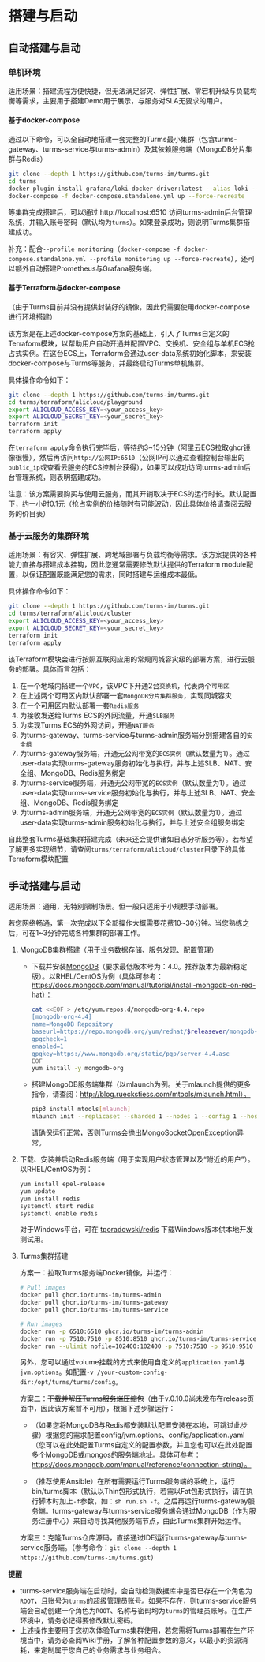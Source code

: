 # 搭建与启动

## 自动搭建与启动

### 单机环境

适用场景：搭建流程方便快捷，但无法满足容灾、弹性扩展、零宕机升级与负载均衡等需求，主要用于搭建Demo用于展示，与服务对SLA无要求的用户。

#### 基于docker-compose

通过以下命令，可以全自动地搭建一套完整的Turms最小集群（包含turms-gateway、turms-service与turms-admin）及其依赖服务端（MongoDB分片集群与Redis）

```bash
git clone --depth 1 https://github.com/turms-im/turms.git
cd turms
docker plugin install grafana/loki-docker-driver:latest --alias loki --grant-all-permissions
docker-compose -f docker-compose.standalone.yml up --force-recreate
```

等集群完成搭建后，可以通过 http://localhost:6510 访问turms-admin后台管理系统，并输入账号密码（默认均为`turms`）。如果登录成功，则说明Turms集群搭建成功。

补充：配合`--profile monitoring`（`docker-compose -f docker-compose.standalone.yml --profile monitoring up --force-recreate`），还可以额外自动搭建Prometheus与Grafana服务端。

#### 基于Terraform与docker-compose

（由于Turms目前并没有提供封装好的镜像，因此仍需要使用docker-compose进行环境搭建）

该方案是在上述docker-compose方案的基础上，引入了Turms自定义的Terraform模块，以帮助用户自动开通并配置VPC、交换机、安全组与单机ECS抢占式实例。在这台ECS上，Terraform会通过user-data系统初始化脚本，来安装docker-compose与Turms等服务，并最终启动Turms单机集群。

具体操作命令如下：

```bash
git clone --depth 1 https://github.com/turms-im/turms.git
cd turms/terraform/alicloud/playground
export ALICLOUD_ACCESS_KEY=<your_access_key>
export ALICLOUD_SECRET_KEY=<your_secret_key>
terraform init
terraform apply
```

在`terraform apply`命令执行完毕后，等待约3~15分钟（阿里云ECS拉取ghcr镜像很慢），然后再访问`http://公网IP:6510`（公网IP可以通过查看控制台输出的`public_ip`或查看云服务的ECS控制台获得），如果可以成功访问turms-admin后台管理系统，则表明搭建成功。

注意：该方案需要购买与使用云服务，而其开销取决于ECS的运行时长。默认配置下，约一小时0.1元（抢占实例的价格随时有可能波动，因此具体价格请查阅云服务的价目表）

### 基于云服务的集群环境

适用场景：有容灾、弹性扩展、跨地域部署与负载均衡等需求。该方案提供的各种能力直接与搭建成本挂钩，因此您通常需要修改默认提供的Terraform module配置，以保证配置既能满足您的需求，同时搭建与运维成本最低。

具体操作命令如下：

```bash
git clone --depth 1 https://github.com/turms-im/turms.git
cd turms/terraform/alicloud/cluster
export ALICLOUD_ACCESS_KEY=<your_access_key>
export ALICLOUD_SECRET_KEY=<your_secret_key>
terraform init
terraform apply
```

该Terraform模块会进行按照互联网应用的常规同城容灾级的部署方案，进行云服务的部署。具体而言包括：

1. 在一个地域内搭建一个`VPC`，该VPC下开通2台`交换机`，代表两个`可用区`
2. 在上述两个可用区内默认部署一套`MongoDB分片集群服务`，实现同城容灾
3. 在一个可用区内默认部署一套`Redis服务`
4. 为接收发送给Turms ECS的外网流量，开通`SLB服务`
5. 为实现Turms ECS的外网访问，开通`NAT服务`
6. 为turms-gateway、turms-service与turms-admin服务端分别搭建各自的`安全组`
7. 为turms-gateway服务端，开通无公网带宽的`ECS实例`（默认数量为1）。通过user-data实现turms-gateway服务初始化与执行，并与上述SLB、NAT、安全组、MongoDB、Redis服务绑定
8. 为turms-service服务端，开通无公网带宽的`ECS实例`（默认数量为1）。通过user-data实现turms-service服务初始化与执行，并与上述SLB、NAT、安全组、MongoDB、Redis服务绑定
9. 为turms-admin服务端，开通无公网带宽的`ECS实例`（默认数量为1）。通过user-data实现turms-admin服务初始化与执行，并与上述安全组服务绑定

自此整套Turms基础集群搭建完成（未来还会提供诸如日志分析服务等）。若希望了解更多实现细节，请查阅`turms/terraform/alicloud/cluster`目录下的具体Terraform模块配置

## 手动搭建与启动

适用场景：通用，无特别限制场景。但一般只适用于小规模手动部署。

若您网络畅通，第一次完成以下全部操作大概需要花费10~30分钟。当您熟练之后，可在1~3分钟完成各种集群的部署工作。

1. MongoDB集群搭建（用于业务数据存储、服务发现、配置管理）

   - 下载并安装[MongoDB](https://www.mongodb.com/download-center/community)（要求最低版本号为：4.0。推荐版本为最新稳定版）。以RHEL/CentOS为例（具体可参考：https://docs.mongodb.com/manual/tutorial/install-mongodb-on-red-hat）：

     ```bash
     cat <<EOF > /etc/yum.repos.d/mongodb-org-4.4.repo
     [mongodb-org-4.4]
     name=MongoDB Repository
     baseurl=https://repo.mongodb.org/yum/redhat/$releasever/mongodb-org/4.4/x86_64/
     gpgcheck=1
     enabled=1
     gpgkey=https://www.mongodb.org/static/pgp/server-4.4.asc
     EOF
     yum install -y mongodb-org
     ```
   
   - 搭建MongoDB服务端集群（以mlaunch为例。关于mlaunch提供的更多指令，请查阅：http://blog.rueckstiess.com/mtools/mlaunch.html）。
   
     ```bash
     pip3 install mtools[mlaunch]
     mlaunch init --replicaset --sharded 1 --nodes 1 --config 1 --hostname localhost --port 27017 --mongos 1
     ```
     
     请确保运行正常，否则Turms会抛出MongoSocketOpenException异常。
   
  2. 下载、安装并启动Redis服务端（用于实现用户状态管理以及“附近的用户”）。以RHEL/CentOS为例：

     ```bash
     yum install epel-release
     yum update
     yum install redis
     systemctl start redis
     systemctl enable redis
     ```

     对于Windows平台，可在 [tporadowski/redis](https://github.com/tporadowski/redis/releases) 下载Windows版本供本地开发测试用。

3. Turms集群搭建

   方案一：拉取Turms服务端Docker镜像，并运行：

   ```bash
   # Pull images
   docker pull ghcr.io/turms-im/turms-admin
   docker pull ghcr.io/turms-im/turms-gateway
   docker pull ghcr.io/turms-im/turms-service
   
   # Run images
   docker run -p 6510:6510 ghcr.io/turms-im/turms-admin
   docker run -p 7510:7510 -p 8510:8510 ghcr.io/turms-im/turms-service
   docker run --ulimit nofile=102400:102400 -p 7510:7510 -p 9510:9510 -p 10510:10510 -p 11510:11510 -p 12510:12510 ghcr.io/turms-im/turms-gateway
   ```
   
   另外，您可以通过volume挂载的方式来使用自定义的`application.yaml`与`jvm.options`。如配置`-v /your-custom-config-dir:/opt/turms/turms/config`。
   
   方案二：~~下载并解压[Turms服务端](https://github.com/turms-im/turms/releases)压缩包~~（由于v.0.10.0尚未发布在release页面中，因此该方案暂不可用），根据下述步骤运行：
   
   - （如果您将MongoDB与Redis都安装默认配置安装在本地，可跳过此步骤）根据您的需求配置config/jvm.options、config/application.yaml（您可以在此处配置Turms自定义的配置参数，并且您也可以在此处配置多个MongoDB或mongos的服务端地址。具体可参考：https://docs.mongodb.com/manual/reference/connection-string）。
   
   - （推荐使用Ansible）在所有需要运行Turms服务端的系统上，运行bin/turms脚本（默认以Thin包形式执行，若需以Fat包形式执行，请在执行脚本时加上`-f`参数，如：`sh run.sh -f`。之后再运行turms-gateway服务端。turms-gateway与turms-service服务端会通过MongoDB（作为服务注册中心）来自动寻找其他服务端节点，由此Turms集群开始运作。
   
   方案三：克隆Turms仓库源码，直接通过IDE运行turms-gateway与turms-service服务端。（参考命令：`git clone --depth 1 https://github.com/turms-im/turms.git`）

**提醒**

* turms-service服务端在启动时，会自动检测数据库中是否已存在一个角色为`ROOT`，且账号为`turms`的超级管理员账号。如果不存在，则turms-service服务端会自动创建一个角色为`ROOT`、名称与密码均为`turms`的管理员账号。在生产环境中，请务必记得要修改默认密码。
* 上述操作主要用于您初次体验Turms集群使用，若您需将Turms部署在生产环境当中，请务必查阅Wiki手册，了解各种配置参数的意义，以最小的资源消耗，来定制属于您自己的业务需求与业务组合。
